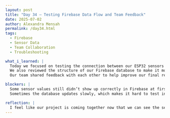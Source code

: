 ```yaml
---
layout: post  
title: "Day 34 – Testing Firebase Data Flow and Team Feedback"  
date: 2025-07-02  
author: Alexandra Mensah  
permalink: /day34.html  
tags:  
  - Firebase  
  - Sensor Data  
  - Team Collaboration  
  - Troubleshooting  

what_i_learned: |  
  Today we focused on testing the connection between our ESP32 sensors and Firebase. We wanted to make sure the data from the pH, turbidity, and TDS sensors is uploading correctly and in real time. I checked the values through the Serial Monitor and confirmed they matched what was showing in the Firebase database.  
  We also reviewed the structure of our Firebase database to make it more organized and easier to read. I learned how to clean up the path names and check for errors when the data doesn’t show up.  
  Our team shared feedback with each other to help improve our final report and slides. It helped me understand where I could be clearer when explaining how our system works.  

blockers: |  
  Some sensor values still didn’t show up correctly in Firebase at first. We had to restart the ESP32 and double-check the Wi-Fi and API key settings.  
  Sometimes the database updates slowly, which makes it hard to test in real time. We may need to add delays or check the code again.  

reflection: |  
  I feel like our project is coming together now that we can see the sensor values online. It makes it feel real. It was helpful to get feedback from the team because sometimes I assume people understand what I mean. I’m learning to explain the technical parts in a simpler way. I’m also proud of how we’re solving these issues as a group and staying focused for the final presentation.
---
```

 
